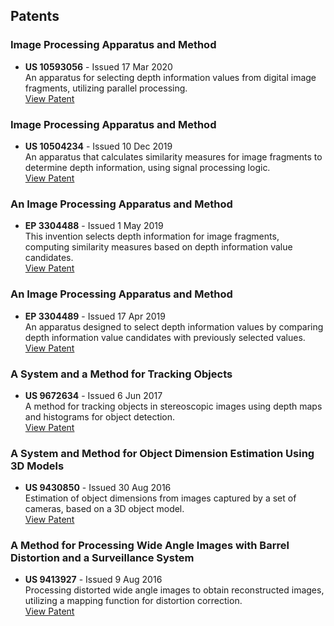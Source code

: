 ## Patents

### Image Processing Apparatus and Method
- **US 10593056** - Issued 17 Mar 2020  
  An apparatus for selecting depth information values from digital image fragments, utilizing parallel processing.  
  <i class="fa-solid fa-scroll custom-icon"></i>[View Patent]()

### Image Processing Apparatus and Method
- **US 10504234** - Issued 10 Dec 2019  
  An apparatus that calculates similarity measures for image fragments to determine depth information, using signal processing logic.  
  <i class="fa-solid fa-file-contract custom-icon"></i>[View Patent](./publications/US-10504234.pdf)

### An Image Processing Apparatus and Method
- **EP 3304488** - Issued 1 May 2019  
  This invention selects depth information for image fragments, computing similarity measures based on depth information value candidates.  
  <i class="fa-solid fa-scroll custom-icon"></i>[View Patent]()

### An Image Processing Apparatus and Method
- **EP 3304489** - Issued 17 Apr 2019  
  An apparatus designed to select depth information values by comparing depth information value candidates with previously selected values.  
  <i class="fa-solid fa-scroll custom-icon"></i>[View Patent]()

### A System and a Method for Tracking Objects
- **US 9672634** - Issued 6 Jun 2017  
  A method for tracking objects in stereoscopic images using depth maps and histograms for object detection.  
  <i class="fa-solid fa-scroll custom-icon"></i>[View Patent]()

### A System and Method for Object Dimension Estimation Using 3D Models
- **US 9430850** - Issued 30 Aug 2016  
  Estimation of object dimensions from images captured by a set of cameras, based on a 3D object model.  
  <i class="fa-solid fa-scroll custom-icon"></i>[View Patent]()

### A Method for Processing Wide Angle Images with Barrel Distortion and a Surveillance System
- **US 9413927** - Issued 9 Aug 2016  
  Processing distorted wide angle images to obtain reconstructed images, utilizing a mapping function for distortion correction.  
  <i class="fa-solid fa-scroll custom-icon"></i>[View Patent]()
